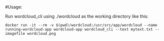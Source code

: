 #Usage:

Run wordcloud_cli using ./wordcloud as the working directory like this:

```
docker run -it --rm -v $(pwd)/wordcloud:/usr/src/app/wordcloud --name running-wordcloud-app wordcloud-app wordcloud_cli --text mytext.txt --imagefile wordcloud.png
```

